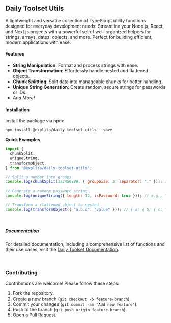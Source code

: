 ## Daily Toolset Utils

A lightweight and versatile collection of TypeScript utility functions designed for everyday development needs. Streamline your Node.js, React, and Next.js projects with a powerful set of well-organized helpers for strings, arrays, dates, objects, and more. Perfect for building efficient, modern applications with ease.
<br/>

#### Features

- **String Manipulation**: Format and process strings with ease.
- **Object Transformation**: Effortlessly handle nested and flattened objects.
- **Chunk Splitting**: Split data into manageable chunks for better handling.
- **Unique String Generation**: Create random, secure strings for passwords or IDs.
- _And More!_
  <br />

#### Installation

Install the package via npm:

    npm install @explita/daily-toolset-utils --save

**Quick Examples**

```javascript
import {
  chunkSplit,
  uniqueString,
  transformObject,
} from "@explita/daily-toolset-utils";

// Split a number into groups
console.log(chunkSplit(123456789, { groupSize: 3, separator: "," })); // "123,456,789"

// Generate a random password string
console.log(uniqueString({ length: 12, isPassword: true })); // e.g., "A7*b8s@5Kd3!"

// Transform a flattened object to nested
console.log(transformObject({ "a.b.c": "value" })); // { a: { b: { c: "value" } } }
```

<br />

##### Documentation

For detailed documentation, including a comprehensive list of functions and their use cases, visit the [Daily Toolset Documentation](https://daily-toolset.explita.ng).

<br/>

### Contributing

Contributions are welcome! Please follow these steps:

1.  Fork the repository.
2.  Create a new branch (`git checkout -b feature-branch`).
3.  Commit your changes (`git commit -am 'Add new feature'`).
4.  Push to the branch (`git push origin feature-branch`).
5.  Open a Pull Request.

